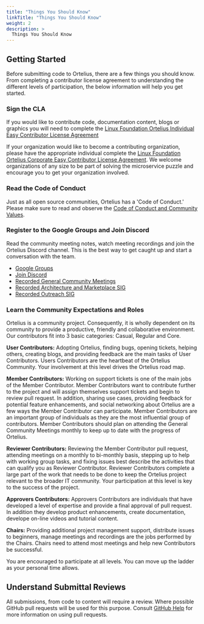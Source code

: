 ```yaml
---
title: "Things You Should Know"
linkTitle: "Things You Should Know"
weight: 2
description: >
  Things You Should Know
---
```


## Getting Started

Before submitting code to Ortelius, there are a few things you should know. From completing a contributor license agreement to understanding the different levels of participation, the below information will help you get started.

### Sign the CLA

If you would like to contribute code, documentation content, blogs or graphics you will need to complete the [Linux Foundation Ortelius Individual Easy Contributor License Agreement](https://docs.linuxfoundation.org/lfx/easycla/contributors/individual-contributor)

If your organization would like to become a contributing organization, please have the appropriate individual complete the [Linux Foundation Ortelius Corporate Easy Contributor License Agreement](https://docs.linuxfoundation.org/lfx/easycla/contributors/corporate-contributor). We welcome organizations of any size to be part of solving the microservice puzzle and encourage you to get your organization involved.

### Read the Code of Conduct

Just as all open source communities, Ortelius has a 'Code of Conduct.' Please make sure to read and observe the [Code of Conduct and Community Values](https://ortelius.io/guidelines/#community-code-of-conduct).

### Register to the Google Groups and Join Discord

Read the community meeting notes, watch meeting recordings and join the Ortelius Discord channel. This is the best way to get caught up and start a conversation with the team.
- [Google Groups](https://groups.google.com/g/ortelius-dev)
- [Join Discord](https://discord.gg/ZtXU74x)
- [Recorded General Community Meetings](https://www.youtube.com/playlist?list=PLjQ1l9KZoIQ1hQrOBPug-7blZQKBdTyzA)
- [Recorded Architecture and Marketplace SIG](https://www.youtube.com/playlist?list=PLjQ1l9KZoIQ06w9xPc6XxuyV7yTLdgp9I)
- [Recorded Outreach SIG](https://www.youtube.com/playlist?list=PLjQ1l9KZoIQ0T8BUt2G1kPNVsxSfVPWtk)

### Learn the Community Expectations and Roles

Ortelius is a community project. Consequently, it is wholly dependent on its community to provide a productive, friendly and collaborative environment.  Our contributors fit into 3 basic categories: Casual, Regular and Core.

**User Contributors:** Adopting Ortelius, finding bugs, opening tickets, helping others, creating blogs, and providing feedback are the main tasks of User Contributors. Users Contributors are the heartbeat of the Ortelius Community.  Your involvement at this level drives the Ortelius road map.

**Member Contributors:**
Working on support tickets is one of the main jobs of the Member Contributor. Member Contributors want to contribute further to the project and will assign themselves support tickets and begin to review pull request. In addition, sharing use cases, providing feedback for potential feature enhancements, and social networking about Ortelius are a few ways the Member Contributor can participate.  Member Contributors are an important group of individuals as they are the most influential group of contributors. Member Contributors should plan on attending the General Community Meetings monthly to keep up to date with the progress of Ortelius.

**Reviewer Contributors:**
Reviewing the Member Contributor pull request, attending meetings on a monthly to bi-monthly basis, stepping up to help with working group tasks, and fixing issues best describe the activities that can qualify you as Reviewer Contributor. Reviewer Contributors complete a large part of the work that needs to be done to keep the Ortelius project relevant to the broader IT community. Your participation at this level is key to the success of the project.

**Approvers Contributors:**
Approvers Contributors are individuals that have developed a level of expertise and provide a final approval of pull request.  In addition they develop product enhancements, create documentation, develope on-line videos and tutorial content.

**Chairs:**
Providing additional project management support, distribute issues to beginners, manage meetings and recordings are the jobs performed by the Chairs. Chairs need to attend most meetings and help new Contributors be successful.

You are encouraged to participate at all levels. You can move up the ladder as your personal time allows.



## Understand Submittal Reviews

All submissions, from code to content will require a review. Where possible GitHub pull requests will be used for this purpose. Consult [GitHub Help](https://help.github.com/articles/about-pull-requests/) for more information on using pull requests.
